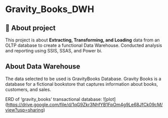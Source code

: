 
# Gravity_Books_DWH



## 🚀 About project

This project is about **Extracting, Transforming, and Loading** data from an OLTP database to create a functional Data Warehouse. Conducted analysis and reporting using SSIS, SSAS, and Power bi.


## About Data Warehouse

The data selected to be used is GravityBooks Database.
Gravity Books is a database for a fictional bookstore that captures information about books, customers, and sales. 

ERD of ‘gravity_books’ transactional database:
![plot] (https://drive.google.com/file/d/1qG9Zkr3NhfYB1FpOm4g9Le68JfCk09cM/view?usp=sharing)
